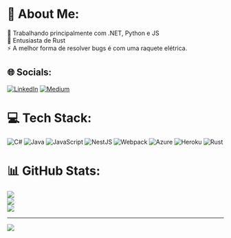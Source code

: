 # 💫 About Me:
🔭 Trabalhando principalmente com .NET, Python e JS<br>🌱 Entusiasta de Rust<br>⚡ A melhor forma de resolver bugs é com uma raquete elétrica.


## 🌐 Socials:
[![LinkedIn](https://img.shields.io/badge/LinkedIn-%230077B5.svg?logo=linkedin&logoColor=white)](https://linkedin.com/in/guilherme-fernandes-1068b51a2) [![Medium](https://img.shields.io/badge/Medium-12100E?logo=medium&logoColor=white)](https://medium.com/@@guilherme-schiavone) 

# 💻 Tech Stack:
![C#](https://img.shields.io/badge/c%23-%23239120.svg?style=flat&logo=c-sharp&logoColor=white) ![Java](https://img.shields.io/badge/java-%23ED8B00.svg?style=flat&logo=java&logoColor=white) ![JavaScript](https://img.shields.io/badge/javascript-%23323330.svg?style=flat&logo=javascript&logoColor=%23F7DF1E) ![NestJS](https://img.shields.io/badge/nestjs-%23E0234E.svg?style=flat&logo=nestjs&logoColor=white) ![Webpack](https://img.shields.io/badge/webpack-%238DD6F9.svg?style=flat&logo=webpack&logoColor=black) ![Azure](https://img.shields.io/badge/azure-%230072C6.svg?style=flat&logo=azure-devops&logoColor=white) ![Heroku](https://img.shields.io/badge/heroku-%23430098.svg?style=flat&logo=heroku&logoColor=white) ![Rust](https://img.shields.io/badge/rust-%23000000.svg?style=flat&logo=rust&logoColor=white)
# 📊 GitHub Stats:
![](https://github-readme-stats.vercel.app/api?username=GFernandesS&theme=dracula&hide_border=false&include_all_commits=false&count_private=false)<br/>
![](https://github-readme-streak-stats.herokuapp.com/?user=GFernandesS&theme=dracula&hide_border=false)<br/>
![](https://github-readme-stats.vercel.app/api/top-langs/?username=GFernandesS&theme=dracula&hide_border=false&include_all_commits=false&count_private=false&layout=compact)

---
[![](https://visitcount.itsvg.in/api?id=GFernandesS&icon=2&color=12)](https://visitcount.itsvg.in)

<!-- Proudly created with GPRM ( https://gprm.itsvg.in ) -->
